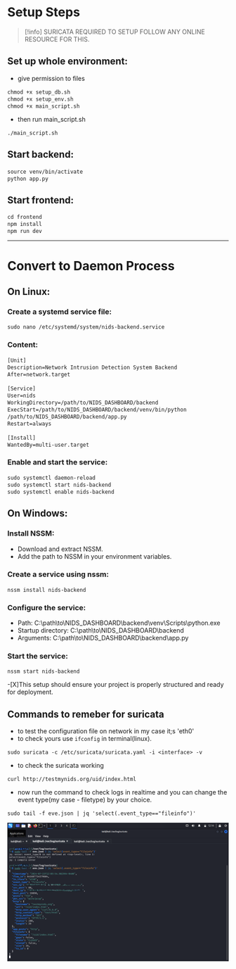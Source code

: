 # Setup Steps
>[!info] SURICATA REQUIRED TO SETUP FOLLOW ANY ONLINE RESOURCE FOR THIS.
## Set up whole environment:
- give permission to files
```
chmod +x setup_db.sh
chmod +x setup_env.sh
chmod +x main_script.sh

```
- then run main_script.sh
```
./main_script.sh
```
## Start backend:
```
source venv/bin/activate
python app.py
```
## Start frontend:
```
cd frontend
npm install
npm run dev
```
---

# Convert to Daemon Process

## On Linux:
### Create a systemd service file:
```
sudo nano /etc/systemd/system/nids-backend.service
```
### Content:
```
[Unit]
Description=Network Intrusion Detection System Backend
After=network.target

[Service]
User=nids
WorkingDirectory=/path/to/NIDS_DASHBOARD/backend
ExecStart=/path/to/NIDS_DASHBOARD/backend/venv/bin/python /path/to/NIDS_DASHBOARD/backend/app.py
Restart=always

[Install]
WantedBy=multi-user.target
```
### Enable and start the service:
```
sudo systemctl daemon-reload
sudo systemctl start nids-backend
sudo systemctl enable nids-backend
```
## On Windows:
### Install NSSM:
- Download and extract NSSM.
- Add the path to NSSM in your environment variables.

### Create a service using nssm:
```
nssm install nids-backend
```
### Configure the service:
- Path: C:\path\to\NIDS_DASHBOARD\backend\venv\Scripts\python.exe
- Startup directory: C:\path\to\NIDS_DASHBOARD\backend
- Arguments: C:\path\to\NIDS_DASHBOARD\backend\app.py
  
### Start the service:
```
nssm start nids-backend
```
-[X]This setup should ensure your project is properly structured and ready for deployment. 


## Commands to remeber for suricata 
 - to test the configuration file on network <interface> in my case it;s 'eth0'
 - to check yours use ```ifconfig``` in terminal(linux).

```
sudo suricata -c /etc/suricata/suricata.yaml -i <interface> -v  
```
- to check the suricata working 
```
curl http://testmynids.org/uid/index.html  
```
- now run the command to check logs in realtime and you can change the event type(my case - filetype) by your choice.
```
sudo tail -f eve.json | jq 'select(.event_type=="fileinfo")'
```
![suricata_test.png](/suricata_test.png)